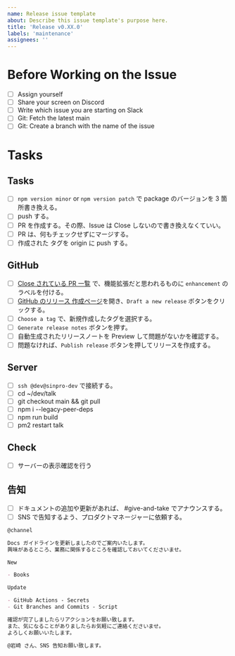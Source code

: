 ```yaml
---
name: Release issue template
about: Describe this issue template's purpose here.
title: 'Release v0.XX.0'
labels: 'maintenance'
assignees: ''
---
```


# Before Working on the Issue

- [ ] Assign yourself
- [ ] Share your screen on Discord
- [ ] Write which issue you are starting on Slack
- [ ] Git: Fetch the latest main
- [ ] Git: Create a branch with the name of the issue

# Tasks

## Tasks

- [ ] `npm version minor` or `npm version patch` で package のバージョンを 3 箇所書き換える。
- [ ] push する。
- [ ] PR を作成する。その際、Issue は Close しないので書き換えなくていい。
- [ ] PR は、何もチェックせずにマージする。
- [ ] 作成された タグを origin に push する。

## GitHub

- [ ] [Close されている PR 一覧](https://github.com/sinProject-Inc/talk/pulls?q=is%3Apr+sort%3Aupdated-desc+is%3Aclosed) で、機能拡張だと思われるものに `enhancement` のラベルを付ける。
- [ ] [GitHub のリリース 作成ページ](https://github.com/sinProject-Inc/talk/releases)を開き、`Draft a new release` ボタンをクリックする。
- [ ] `Choose a tag` で、新規作成したタグを選択する。
- [ ] `Generate release notes` ボタンを押す。
- [ ] 自動生成されたリリースノートを Preview して問題がないかを確認する。
- [ ] 問題なければ、`Publish release` ボタンを押してリリースを作成する。

## Server

- [ ] `ssh @dev@sinpro-dev` で接続する。
- [ ] cd ~/dev/talk
- [ ] git checkout main && git pull
- [ ] npm i --legacy-peer-deps
- [ ] npm run build
- [ ] pm2 restart talk

## Check

- [ ] サーバーの表示確認を行う

## 告知

- [ ] ドキュメントの追加や更新があれば、 #give-and-take でアナウンスする。
- [ ] SNS で告知するよう、プロダクトマネージャーに依頼する。

```markdown
@channel

Docs ガイドラインを更新しましたのでご案内いたします。
興味があるところ、業務に関係するところを確認しておいてくださいませ。

New

- Books

Update

- GitHub Actions - Secrets
- Git Branches and Commits - Script

確認が完了しましたらリアクションをお願い致します。
また、気になることがありましたらお気軽にご連絡くださいませ。
よろしくお願いいたします。

@岩崎 さん、SNS 告知お願い致します。
```
